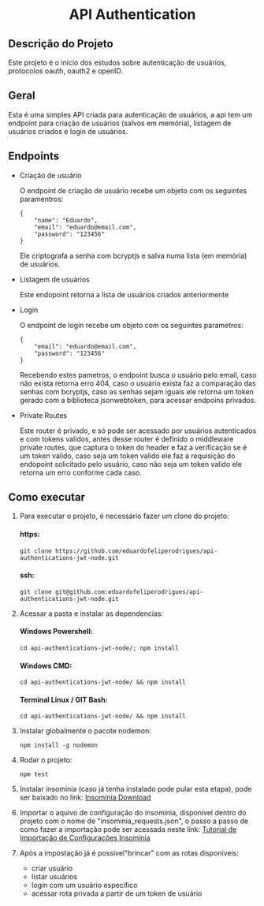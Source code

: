 <h1 align="center">API Authentication</h1>

## Descrição do Projeto

Este projeto é o início dos estudos sobre autenticação de usuários, protocolos oauth, oauth2 e openID.

## Geral

<p>Esta é uma simples API criada para autenticação de usuários, a api tem um endpoint para criação de usuários (salvos em memória), listagem de usuários criados e login de usuários.</p>

## Endpoints

- Criação de usuário
    <p>O endpoint de criação de usuário recebe um objeto com os seguintes paramentros:
    
    ```
    {
        "name": "Eduardo",
        "email": "eduardo@email.com",
        "password": "123456"
    }
    ```
    Ele criptografa a senha com bcryptjs e salva numa lista (em memória) de usuários.</p>

- Listagem de usuários
    <p>Este endopoint retorna a lista de usuários criados anteriormente</p>

- Login
    <p>O endpoint de login recebe um objeto com os seguintes parametros:
    
    ```
    {
	    "email": "eduardo@email.com",
	    "password": "123456"
    }
    ```
    Recebendo estes pametros, o endpoint busca o usuário pelo email, caso não exista retorna erro 404, caso o usuário exista faz a comparação das senhas com bcryptjs, caso as senhas sejam iguais ele retorna um token gerado com a biblioteca jsonwebtoken, para acessar endpoins privados.</p>

- Private Routes
    <p>Este router é privado, e só pode ser acessado por usuários autenticados e com tokens validos, antes desse router é definido o middleware private routes, que captura o token do header e faz a verificação se é um token valido, caso seja um token valido ele faz a requisição do endopoint solicitado pelo usuário, caso não seja um token valido ele retorna um erro conforme cada caso.</p>

## Como executar

1. Para executar o projeto, é necessário fazer um clone do projeto:
    #### https:

    ```
    git clone https://github.com/eduardofeliperodrigues/api-authentications-jwt-node.git
    ```

    #### ssh:
    ```
    git clone git@github.com:eduardofeliperodrigues/api-authentications-jwt-node.git
    ```

2. Acessar a pasta e instalar as dependencias:
    #### Windows Powershell:
    ```
    cd api-authentications-jwt-node/; npm install
    ```
    #### Windows CMD:
    ```
    cd api-authentications-jwt-node/ && npm install
    ```
    #### Terminal Linux / GIT Bash:
    ```
    cd api-authentications-jwt-node/ && npm install
    ```
3. Instalar globalmente o pacote nodemon:
    
    ```
    npm install -g nodemon
    ```
4. Rodar o projeto:
    ```
    npm test
    ```
5. Instalar insominia (caso já tenha instalado pode pular esta etapa), pode ser baixado no link: [Insominia Download](https://updates.insomnia.rest/downloads/windows/latest?app=com.insomnia.app&source=website)

6. Importar o aquivo de configuração do insominia, disponivel dentro do projeto com o nome de "insominia_requests.json", o passo a passo de como fazer a importação pode ser acessada neste link: [Tutorial de Importação de Configurações Insominia](https://docs.insomnia.rest/insomnia/import-export-data#import-data)

7. Após a impostação já é possivel"brincar" com as rotas disponíveis:
    - criar usuário
    - listar usuários
    - login com um usuário especifico
    - acessar rota privada a partir de um token de usuário